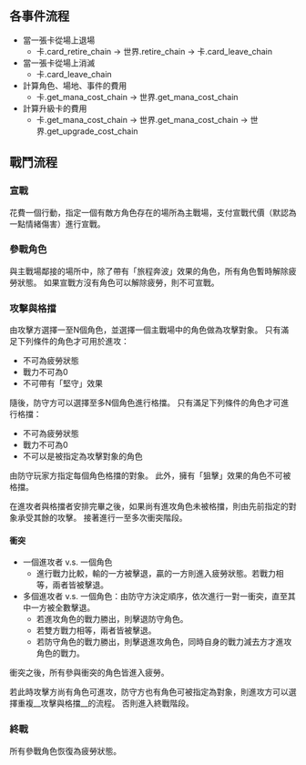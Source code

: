 ## 各事件流程
* 當一張卡從場上退場
    - 卡.card_retire_chain -> 世界.retire_chain -> 卡.card_leave_chain
* 當一張卡從場上消滅
    - 卡.card_leave_chain
* 計算角色、場地、事件的費用
    - 卡.get_mana_cost_chain -> 世界.get_mana_cost_chain
* 計算升級卡的費用
    - 卡.get_mana_cost_chain -> 世界.get_mana_cost_chain -> 世界.get_upgrade_cost_chain

## 戰鬥流程

### 宣戰
花費一個行動，指定一個有敵方角色存在的場所為主戰場，支付宣戰代價（默認為一點情緒傷害）進行宣戰。

### 參戰角色
與主戰場鄰接的場所中，除了帶有「旅程奔波」效果的角色，所有角色暫時解除疲勞狀態。
如果宣戰方沒有角色可以解除疲勞，則不可宣戰。  

### 攻擊與格擋
由攻擊方選擇一至N個角色，並選擇一個主戰場中的角色做為攻擊對象。
只有滿足下列條件的角色才可用於進攻：
* 不可為疲勞狀態
* 戰力不可為0
* 不可帶有「堅守」效果

隨後，防守方可以選擇至多N個角色進行格擋。
只有滿足下列條件的角色才可進行格擋：
* 不可為疲勞狀態
* 戰力不可為0
* 不可以是被指定為攻擊對象的角色

由防守玩家方指定每個角色格擋的對象。
此外，擁有「狙擊」效果的角色不可被格擋。

在進攻者與格擋者安排完畢之後，如果尚有進攻角色未被格擋，則由先前指定的對象承受其餘的攻擊。
接著進行一至多次衝突階段。

#### 衝突
* 一個進攻者 v.s. 一個角色
    - 進行戰力比較，輸的一方被擊退，贏的一方則進入疲勞狀態。若戰力相等，兩者皆被擊退。
* 多個進攻者 v.s. 一個角色：由防守方決定順序，依次進行一對一衝突，直至其中一方被全數擊退。
    - 若進攻角色的戰力勝出，則擊退防守角色。
    - 若雙方戰力相等，兩者皆被擊退。
    - 若防守角色的戰力勝出，則擊退進攻角色，同時自身的戰力減去方才進攻角色的戰力。

衝突之後，所有參與衝突的角色皆進入疲勞。

若此時攻擊方尚有角色可進攻，防守方也有角色可被指定為對象，則進攻方可以選擇重複__攻擊與格擋__的流程。
否則進入終戰階段。

### 終戰
所有參戰角色恢復為疲勞狀態。